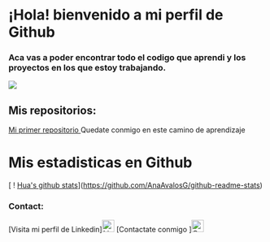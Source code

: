# ¡Hola! bienvenido a mi perfil de Github


### Aca vas a poder encontrar todo el codigo que aprendi y los proyectos en los que estoy trabajando.

![](https://kinsta.com/es/wp-content/uploads/sites/8/2020/04/herramientas-de-revision-de-codigo-1024x512.png)


## Mis repositorios: 
[ Mi primer repositorio ](https://github.com/AnaAvalosG/MiPrimerRepositorio)  Quedate conmigo en este camino de aprendizaje

# Mis estadisticas en Github
[ ! [Hua's github stats](https://github-readme-stats.vercel.app/api?username=AnaAvalosG&show_icons=true&theme=dark)](https://github.com/AnaAvalosG/github-readme-stats)


### Contact:
[Visita mi perfil de Linkedin]<a href="https://www.linkedin.com/in/ana-inés-avalos-a894a9278/"><img src="https://cdn.jsdelivr.net/npm/simple-icons@v7/icons/linkedin.svg" width="24" height="24" alt="LinkedIn" /></a>
[Contactate conmigo ]<a href="mailto:avalos.anaines@gmail.com"><img src="https://cdn.jsdelivr.net/npm/simple-icons@v7/icons/mail.svg" width="24" height="24" alt="Correo electrónico" /></a>
